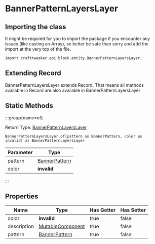 # BannerPatternLayersLayer

## Importing the class

It might be required for you to import the package if you encounter any issues (like casting an Array), so better be safe than sorry and add the import at the very top of the file.
```zenscript
import crafttweaker.api.block.entity.BannerPatternLayersLayer;
```


## Extending Record

BannerPatternLayersLayer extends Record. That means all methods available in Record are also available in BannerPatternLayersLayer

## Static Methods

:::group{name=of}

Return Type: [BannerPatternLayersLayer](/vanilla/api/block/entity/BannerPatternLayersLayer)

```zenscript
BannerPatternLayersLayer.of(pattern as BannerPattern, color as invalid) as BannerPatternLayersLayer
```

| Parameter |                           Type                           |
|-----------|----------------------------------------------------------|
| pattern   | [BannerPattern](/vanilla/api/block/entity/BannerPattern) |
| color     | **invalid**                                              |


:::

## Properties

|    Name     |                           Type                           | Has Getter | Has Setter |
|-------------|----------------------------------------------------------|------------|------------|
| color       | **invalid**                                              | true       | false      |
| description | [MutableComponent](/vanilla/api/text/MutableComponent)   | true       | false      |
| pattern     | [BannerPattern](/vanilla/api/block/entity/BannerPattern) | true       | false      |

